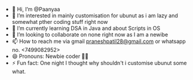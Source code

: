 - 👋 Hi, I’m @Paanyaa
- 👀 I’m interested in mainly customisation for ubunut as i am lazy and somewhat pther coding stuff right now
- 🌱 I’m currently learning DSA in Java and about Scripts in OS
- 💞️ I’m looking to collaborate on none right now as I am a newibe
- 📫 How to reach me via gmail <praneshpatil28@gmail.com> or whatsapp no. <7499082952>
- 😄 Pronouns: Newbie coder 🤣😂
- ⚡ Fun fact: One night I thought why shouldn't i customise ubunut some what.

<!---
Paanyaa/Paanyaa is a ✨ special ✨ repository because its `README.md` (this file) appears on your GitHub profile.
You can click the Preview link to take a look at your changes.
--->
